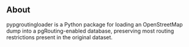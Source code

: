 ## About

pypgroutingloader is a Python package for loading an OpenStreetMap dump into a pgRouting-enabled database, preserving most routing restrictions present in the original dataset.
